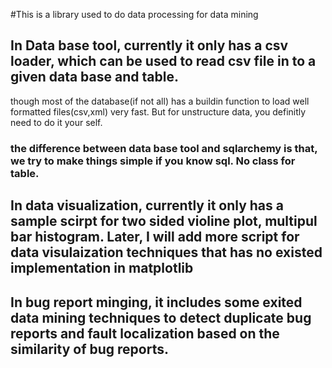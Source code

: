 #This is a library used to do data processing for data mining
## In Data base tool, currently it only has a csv loader, which can be used to read csv file in to a given data base and table.
though most of the database(if not all) has a buildin function to load well formatted files(csv,xml) very fast. But for unstructure data, you definitly need to do it your self.
### the difference between data base tool and sqlarchemy is that, we try to make things simple if you know sql. No class for table.

## In data visualization, currently it only has a sample scirpt for two sided violine plot, multipul bar histogram. Later, I will add more script for data visulaization techniques that has no existed implementation in matplotlib

## In bug report minging, it includes some exited data mining techniques to detect duplicate bug reports and fault localization based on the similarity of bug reports.
